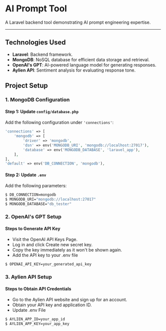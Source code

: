 # **AI Prompt Tool**
A Laravel backend tool demonstrating AI prompt engineering expertise.

---

## **Technologies Used**
- **Laravel**: Backend framework.
- **MongoDB**: NoSQL database for efficient data storage and retrieval.
- **OpenAI's GPT**: AI-powered language model for generating responses.
- **Aylien API**: Sentiment analysis for evaluating response tone.


## **Project Setup**

### **1. MongoDB Configuration**

#### **Step 1**: Update `config/database.php`

Add the following configuration under `'connections'`:

```php
'connections' => [
    'mongodb' => [
        'driver' => 'mongodb',
        'dsn' => env('MONGODB_URI', 'mongodb://localhost:27017'),
        'database' => env('MONGODB_DATABASE', 'laravel_app'),
    ],
],
'default' => env('DB_CONNECTION', 'mongodb'),
```

#### **Step 2**: Update `.env`

Add the following parameters:

```bash
$ DB_CONNECTION=mongodb
$ MONGODB_URI="mongodb://localhost:27017"
$ MONGODB_DATABASE="db_tester"
```


### **2. OpenAI's GPT Setup**

#### Steps to Generate API Key

- Visit the OpenAI API Keys Page.
- Log in and click Create new secret key.
- Copy the key immediately as it won't be shown again.
- Add the API key to your .env file

```bash
$ OPENAI_API_KEY=your_generated_api_key
```


### **3. Aylien API Setup**

#### Steps to Obtain API Credentials

- Go to the Aylien API website and sign up for an account.
- Obtain your API key and application ID.
- Update .env File

```bash
$ AYLIEN_APP_ID=your_app_id
$ AYLIEN_APP_KEY=your_app_key
```